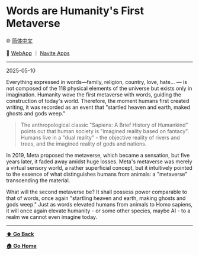 # Words are Humanity's First Metaverse

🌐 [简体中文](./_zhcn.md)

<!-- 🌎 to be added -->

🚀 [WebApp](https://u.babelyx.com) ｜ [Navite Apps](https://links.babelyx.com)

---

2025-05-10

Everything expressed in words—family, religion, country, love, hate... — is not composed of the 118 physical elements of the universe but exists only in imagination. Humanity wove the first metaverse with words, guiding the construction of today's world. Therefore, the moment humans first created writing, it was recorded as an event that "startled heaven and earth, maked ghosts and gods weep."

> The anthropological classic "Sapiens: A Brief History of Humankind" points out that human society is "imagined reality based on fantacy". Humans live in a "dual reality" - the objective reality of rivers and trees, and the imagined reality of gods and nations.

In 2019, Meta proposed the metaverse, which became a sensation, but five years later, it faded away amidst huge losses. Meta's metaverse was merely a virtual sensory world, a rather superficial concept, but it intuitively pointed to the essence of what distinguishes humans from animals: a "metaverse" transcending the material.

What will the second metaverse be? It shall possess power comparable to that of words, once again "startling heaven and earth, making ghosts and gods weep." Just as words elevated humans from animals to Homo sapiens, it will once again elevate humanity - or some other species, maybe AI - to a realm we cannot even imagine today.

---

[**⬆️ Go Back**](../_enus.md)

[**🏠 Go Home**](../../../_enus.md)
